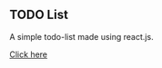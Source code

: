 ## TODO List

A simple todo-list made using react.js.

[Click here](https://abhishekd10.github.io/react-todo/)

